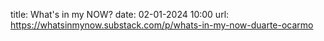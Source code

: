 title: What's in my NOW?
date: 02-01-2024 10:00
url: https://whatsinmynow.substack.com/p/whats-in-my-now-duarte-ocarmo